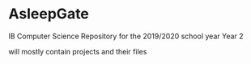 # AsleepGate

IB Computer Science Repository for the 2019/2020 school year
Year 2

will mostly contain projects and their files
